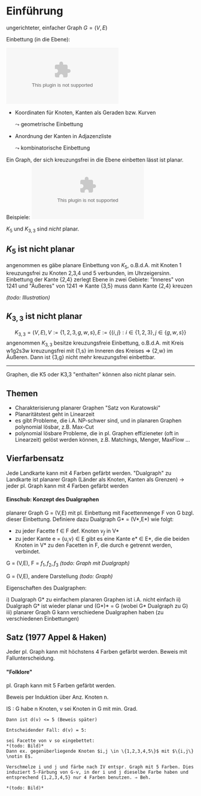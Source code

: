 # Einführung

ungerichteter, einfacher Graph $G = (V,E)$

Einbettung (in die Ebene):

![Einbettung von $K_{2,3}$](graphs/k23.dot)

- Koordinaten für Knoten, Kanten als Geraden bzw. Kurven

    $\leadsto$ geometrische Einbettung

- Anordnung der Kanten in Adjazenzliste

    $\leadsto$ kombinatorische Einbettung

Ein Graph, der sich kreuzungsfrei  in die Ebene einbetten lässt ist planar. Beispiele: ![Beispiele](graphs/k4k5.dot)

$K_5$ und $K_{3,3}$ sind *nicht* planar.

## $K_5$ ist nicht planar
angenommen es gäbe planare Einbettung von $K_5$, o.B.d.A. mit Knoten 1 kreuzungsfrei zu Knoten 2,3,4 und 5 verbunden, im Uhrzeigersinn. Einbettung der Kante {2,4} zerlegt Ebene in zwei Gebiete:
"Inneres" von 1241 und "Äußeres" von 1241
⇒ Kante {3,5} muss dann Kante {2,4} kreuzen

*(todo: Illustration)*

## $K_{3,3}$ ist nicht planar
$$K_{3,3} = (V,E), V := \{1,2,3,g,w,s\}, E := \{\{i,j\}: i \in \{1,2,3\}, j \in \{g,w,s\}\}$$
angenommen $K_{3,3}$ besitze kreuzungsfreie Einbettung, o.B.d.A. mit Kreis w1g2s3w kreuzungsfrei mit {1,s} im Inneren des Kreises
⇒ {2,w} im Äußeren.
Dann ist {3,g} nicht mehr kreuzungsfrei einbettbar.

---

Graphen, die K5 oder K3,3 "enthalten" können also nicht planar sein.

## Themen
- Charakterisierung planarer Graphen "Satz von Kuratowski"
- Planaritätstest geht in Linearzeit
- es gibt Probleme, die i.A. NP-schwer sind, und in planaren Graphen polynomial lösbar, z.B. Max-Cut
- polynomial lösbare Probleme, die in pl. Graphen effizieneter (oft in Linearzeit) gelöst werden können, z.B. Matchings, Menger, MaxFlow ...

## Vierfarbensatz
Jede Landkarte kann mit 4 Farben gefärbt werden. "Dualgraph" zu Landkarte ist planarer Graph (Länder als Knoten, Kanten als Grenzen) -> jeder pl. Graph kann mit 4 Farben gefärbt werden


#### Einschub: Konzept des Dualgraphen
planarer Graph G = (V,E) mit pl. Einbettung mit Facettenmenge F von G bzgl. dieser Einbettung.
Definiere dazu Dualgraph G* = (V*,E*) wie folgt:
- zu jeder Facette f $\in$ F def. Knoten $v_f$ in V\*
- zu jeder Kante e = {u,v} $\in$ E gibt es eine Kante e\* $\in$ E\*, die die beiden Knoten in V\* zu den Facetten in F, die durch e getrennt werden, verbindet. 

G = (V,E), F = ${f_1,f_2,f_3}$ *(todo: Graph mit Dualgraph)*

G = (V,E), andere Darstellung *(todo: Graph)*

Eigenschaften des Dualgraphen:

i) Dualgraph G* zu einfachem planaren Graphen ist i.A. nicht einfach
ii) Dualgraph G* ist wieder planar und (G\*)\* = G (wobei G* Dualgraph zu G)
iii) planarer Graph G kann verschiedene Dualgraphen haben (zu verschiedenen Einbettungen)


## Satz (1977 Appel & Haken)
Jeder pl. Graph kann mit höchstens 4 Farben gefärbt werden.
Beweis mit Fallunterscheidung.

#### "Folklore"
pl. Graph kann mit 5 Farben gefärbt werden.

Beweis per Induktion über Anz. Knoten n.

IS
:	G habe n Knoten, v sei Knoten in G mit min. Grad.

	Dann ist d(v) <= 5 (Beweis später)

	Entscheidender Fall: d(v) = 5:

	sei Facette von v so eingebettet:
	*(todo: Bild)*
	Dann ex. gegenüberliegende Knoten $i,j \in \{1,2,3,4,5\}$ mit $\{i,j\} \notin E$.

	Verschmelze i und j und färbe nach IV entspr. Graph mit 5 Farben. Dies induziert 5-Färbung von G-v, in der i und j dieselbe Farbe haben und entsprechend {1,2,3,4,5} nur 4 Farben benutzen. ⇒ Beh.

	*(todo: Bild)*
